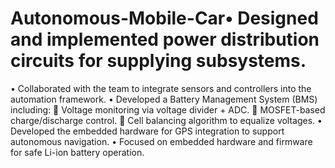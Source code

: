 # Autonomous-Mobile-Car•	Designed and implemented power distribution circuits for supplying subsystems.
•	Collaborated with the team to integrate sensors and controllers into the automation framework.
•	Developed a Battery Management System (BMS) including:
	Voltage monitoring via voltage divider + ADC.
	MOSFET-based charge/discharge control.
	Cell balancing algorithm to equalize voltages.
•	Developed the embedded hardware for GPS integration to support autonomous navigation. 
•	Focused on embedded hardware and firmware for safe Li-ion battery operation.
